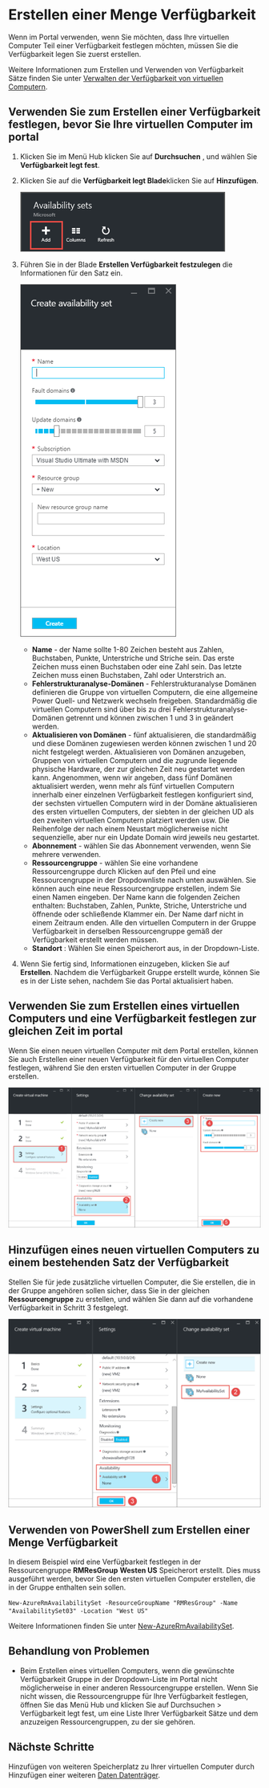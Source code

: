 <properties
    pageTitle="Erstellen eine virtuellen Computer Verfügbarkeit Menge | Microsoft Azure"
    description="Informationen Sie zum Erstellen einer Verfügbarkeit für Ihre virtuellen Computern mit Azure-Portal oder im Modell zur Bereitstellung von Ressourcenmanager mit PowerShell festlegen."
    keywords="Festlegen der Verfügbarkeit"
    services="virtual-machines-windows"
    documentationCenter=""
    authors="cynthn"
    manager="timlt"
    editor=""
    tags="azure-resource-manager"/>
<tags
    ms.service="virtual-machines-windows"
    ms.workload="infrastructure-services"
    ms.tgt_pltfrm="vm-windows"
    ms.devlang="na"
    ms.topic="article"
    ms.date="09/27/2016"
    ms.author="cynthn"/>


# <a name="create-an-availability-set"></a>Erstellen einer Menge Verfügbarkeit 

Wenn im Portal verwenden, wenn Sie möchten, dass Ihre virtuellen Computer Teil einer Verfügbarkeit festlegen möchten, müssen Sie die Verfügbarkeit legen Sie zuerst erstellen.

Weitere Informationen zum Erstellen und Verwenden von Verfügbarkeit Sätze finden Sie unter [Verwalten der Verfügbarkeit von virtuellen Computern](virtual-machines-windows-manage-availability.md).


## <a name="use-the-portal-to-create-an-availability-set-before-creating-your-vms"></a>Verwenden Sie zum Erstellen einer Verfügbarkeit festlegen, bevor Sie Ihre virtuellen Computer im portal

1. Klicken Sie im Menü Hub klicken Sie auf **Durchsuchen** , und wählen Sie **Verfügbarkeit legt fest**.

2. Klicken Sie auf die **Verfügbarkeit legt Blade**klicken Sie auf **Hinzufügen**.

    ![Screenshot, der zeigt die Schaltfläche "hinzufügen" für das Erstellen einer neuen Verfügbarkeit festlegen.](./media/virtual-machines-windows-create-availability-set/add-availability-set.png)

3. Führen Sie in der Blade **Erstellen Verfügbarkeit festzulegen** die Informationen für den Satz ein.

    ![Screenshot mit den Informationen angezeigt, müssen Sie die EINGABETASTE, um die Verfügbarkeit Menge zu erstellen.](./media/virtual-machines-windows-create-availability-set/create-availability-set.png)

    - **Name** - der Name sollte 1-80 Zeichen besteht aus Zahlen, Buchstaben, Punkte, Unterstriche und Striche sein. Das erste Zeichen muss einen Buchstaben oder eine Zahl sein. Das letzte Zeichen muss einen Buchstaben, Zahl oder Unterstrich an.
    - **Fehlerstrukturanalyse-Domänen** - Fehlerstrukturanalyse Domänen definieren die Gruppe von virtuellen Computern, die eine allgemeine Power Quell- und Netzwerk wechseln freigeben. Standardmäßig die virtuellen Computern sind über bis zu drei Fehlerstrukturanalyse-Domänen getrennt und können zwischen 1 und 3 in geändert werden.
    - **Aktualisieren von Domänen** - fünf aktualisieren, die standardmäßig und diese Domänen zugewiesen werden können zwischen 1 und 20 nicht festgelegt werden. Aktualisieren von Domänen anzugeben, Gruppen von virtuellen Computern und die zugrunde liegende physische Hardware, der zur gleichen Zeit neu gestartet werden kann. Angenommen, wenn wir angeben, dass fünf Domänen aktualisiert werden, wenn mehr als fünf virtuellen Computern innerhalb einer einzelnen Verfügbarkeit festlegen konfiguriert sind, der sechsten virtuellen Computern wird in der Domäne aktualisieren des ersten virtuellen Computers, der siebten in der gleichen UD als den zweiten virtuellen Computern platziert werden usw. Die Reihenfolge der nach einem Neustart möglicherweise nicht sequenzielle, aber nur ein Update Domain wird jeweils neu gestartet.
    - **Abonnement** - wählen Sie das Abonnement verwenden, wenn Sie mehrere verwenden.
    - **Ressourcengruppe** - wählen Sie eine vorhandene Ressourcengruppe durch Klicken auf den Pfeil und eine Ressourcengruppe in der Dropdownliste nach unten auswählen. Sie können auch eine neue Ressourcengruppe erstellen, indem Sie einen Namen eingeben. Der Name kann die folgenden Zeichen enthalten: Buchstaben, Zahlen, Punkte, Striche, Unterstriche und öffnende oder schließende Klammer ein. Der Name darf nicht in einem Zeitraum enden. Alle den virtuellen Computern in der Gruppe Verfügbarkeit in derselben Ressourcengruppe gemäß der Verfügbarkeit erstellt werden müssen.
    - **Standort** : Wählen Sie einen Speicherort aus, in der Dropdown-Liste.

4. Wenn Sie fertig sind, Informationen einzugeben, klicken Sie auf **Erstellen**. Nachdem die Verfügbarkeit Gruppe erstellt wurde, können Sie es in der Liste sehen, nachdem Sie das Portal aktualisiert haben.

## <a name="use-the-portal-to-create-a-virtual-machine-and-an-availability-set-at-the-same-time"></a>Verwenden Sie zum Erstellen eines virtuellen Computers und eine Verfügbarkeit festlegen zur gleichen Zeit im portal

Wenn Sie einen neuen virtuellen Computer mit dem Portal erstellen, können Sie auch Erstellen einer neuen Verfügbarkeit für den virtuellen Computer festlegen, während Sie den ersten virtuellen Computer in der Gruppe erstellen.

![Screenshot, der zeigt den Prozess zum Erstellen einer neuen Verfügbarkeit festgelegt, während Sie den virtuellen Computer erstellen.](./media/virtual-machines-windows-create-availability-set/new-vm-avail-set.png)


## <a name="add-a-new-vm-to-an-existing-availability-set"></a>Hinzufügen eines neuen virtuellen Computers zu einem bestehenden Satz der Verfügbarkeit

Stellen Sie für jede zusätzliche virtuellen Computer, die Sie erstellen, die in der Gruppe angehören sollen sicher, dass Sie in der gleichen **Ressourcengruppe** zu erstellen, und wählen Sie dann auf die vorhandene Verfügbarkeit in Schritt 3 festgelegt. 

![Screenshot mit so markieren Sie eine vorhandene Verfügbarkeit festlegen für Ihre virtuellen Computer verwendet werden soll.](./media/virtual-machines-windows-create-availability-set/add-vm-to-set.png)



## <a name="use-powershell-to-create-an-availability-set"></a>Verwenden von PowerShell zum Erstellen einer Menge Verfügbarkeit

In diesem Beispiel wird eine Verfügbarkeit festlegen in der Ressourcengruppe **RMResGroup** **Westen US** Speicherort erstellt. Dies muss ausgeführt werden, bevor Sie den ersten virtuellen Computer erstellen, die in der Gruppe enthalten sein sollen.

    New-AzureRmAvailabilitySet -ResourceGroupName "RMResGroup" -Name "AvailabilitySet03" -Location "West US"
    
Weitere Informationen finden Sie unter [New-AzureRmAvailabilitySet](https://msdn.microsoft.com/library/mt619453.aspx).


## <a name="troubleshooting"></a>Behandlung von Problemen

- Beim Erstellen eines virtuellen Computers, wenn die gewünschte Verfügbarkeit Gruppe in der Dropdown-Liste im Portal nicht möglicherweise in einer anderen Ressourcengruppe erstellen. Wenn Sie nicht wissen, die Ressourcengruppe für Ihre Verfügbarkeit festlegen, öffnen Sie das Menü Hub und klicken Sie auf Durchsuchen > Verfügbarkeit legt fest, um eine Liste Ihrer Verfügbarkeit Sätze und dem anzuzeigen Ressourcengruppen, zu der sie gehören.


## <a name="next-steps"></a>Nächste Schritte

Hinzufügen von weiteren Speicherplatz zu Ihrer virtuellen Computer durch Hinzufügen einer weiteren [Daten Datenträger](virtual-machines-windows-attach-disk-portal.md).
